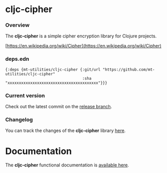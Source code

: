 
# cljc-cipher

### Overview

The <strong>cljc-cipher</strong> is a simple cipher encryption library for Clojure projects.

[https://en.wikipedia.org/wiki/Cipher](https://en.wikipedia.org/wiki/Cipher)

### deps.edn

```
{:deps {mt-utilities/cljc-cipher {:git/url "https://github.com/mt-utilities/cljc-cipher"
                                  :sha     "xxxxxxxxxxxxxxxxxxxxxxxxxxxxxxxxxxxxxxxx"}}}
```

### Current version

Check out the latest commit on the [release branch](https://github.com/mt-utilities/cljc-cipher/tree/release).

### Changelog

You can track the changes of the <strong>cljc-cipher</strong> library [here](CHANGES.md).

# Documentation

The <strong>cljc-cipher</strong> functional documentation is [available here](https://mt-utilities.github.io/cljc-cipher).
